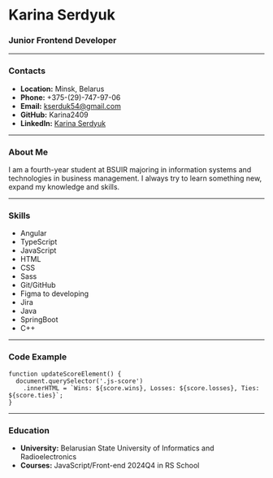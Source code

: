 # Karina Serdyuk

### Junior Frontend Developer

-----

### Contacts

* **Location:** Minsk, Belarus
* **Phone:** +375-(29)-747-97-06
* **Email:** kserduk54@gmail.com
* **GitHub:** Karina2409
* **Linkedln:** [Karina Serdyuk](https://www.linkedin.com/in/karina-serdyuk-4a7722255?utm_source=share&utm_campaign=share_via&utm_content=profile&utm_medium=android_app)

-----

### About Me

I am a fourth-year student at BSUIR majoring in information systems and technologies in business management. I always try to learn something new, expand my knowledge and skills.

-----

### Skills

* Angular
* TypeScript
* JavaScript
* HTML
* CSS
* Sass
* Git/GitHub
* Figma to developing
* Jira
* Java
* SpringBoot
* C++

-----

### Code Example

```
function updateScoreElement() {
  document.querySelector('.js-score')
    .innerHTML = `Wins: ${score.wins}, Losses: ${score.losses}, Ties: ${score.ties}`;
}
```
-----

### Education

* **University:** Belarusian State University of Informatics and Radioelectronics
* **Courses:** JavaScript/Front-end 2024Q4 in RS School

